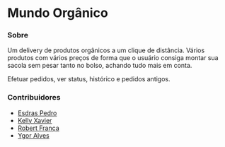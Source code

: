 # Mundo Orgânico 

### Sobre

Um delivery de produtos orgânicos a um clique de distância. Vários produtos com vários preços de forma que o usuário consiga montar sua sacola sem pesar tanto no bolso, achando tudo mais em conta.

Efetuar pedidos, ver status, histórico e pedidos antigos.


### Contribuidores

* [Esdras Pedro](https://github.com/EsdrasPedro)
* [Kelly Xavier](https://github.com/kelxavier)
* [Robert França](https://github.com/Robert-081)
* [Ygor Alves](https://github.com/dev-ygor)
